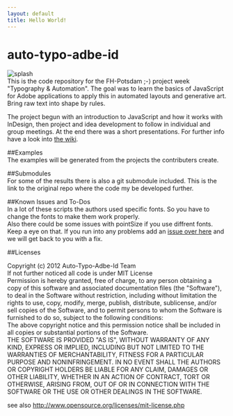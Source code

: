 ```yaml
---
layout: default
title: Hello World!
---
```


auto-typo-adbe-id
=================

![splash](https://raw.github.com/fabiantheblind/auto-typo-adbe-id/gh-pages/assets/images/auto-typo.png)  
This is the code repository for the FH-Potsdam ;-⟩ project week "Typography & Automation".
The goal was to learn the basics of JavaScript for Adobe applications to apply this in automated layouts and generative art. Bring raw text into shape by rules.  
  
The project begun with an introduction to JavaScript and how it works with InDesign, then project and idea development to follow in individual and group meetings. At the end there was a short presentations. For further info have a look into [the wiki](https://github.com/fabiantheblind/auto-typo-adbe-id/wiki).    

##Examples  
The examples will be generated from the projects the contributers create.  

##Submodules  
For some of the results there is also a git submodule included. This is the link to the original repo where the code my be developed further.  

##Known Issues and To-Dos  
In a lot of these scripts the authors used specific fonts. So you have to change the fonts to make them work properly.  
Also there could be some issues with pointSize if you use diffrent fonts. Keep a eye on that. If you run into any problems add an [issue over here](https://github.com/fabiantheblind/auto-typo-adbe-id/issues) and we will get back to you with a fix. 

##Licenses  

Copyright (c)  2012 Auto-Typo-Adbe-Id Team  
If not further noticed all code is under MIT License  
Permission is hereby granted, free of charge, to any person obtaining a copy of this software and associated documentation files (the "Software"), to deal in the Software  without restriction, including without limitation the rights to use, copy, modify, merge, publish, distribute, sublicense, and/or sell copies of the Software, and to  permit persons to whom the Software is furnished to do so, subject to the following conditions:  
The above copyright notice and this permission notice shall be included in all copies or substantial portions of the Software.  
THE SOFTWARE IS PROVIDED "AS IS", WITHOUT WARRANTY OF ANY KIND, EXPRESS OR IMPLIED, INCLUDING BUT NOT LIMITED TO THE WARRANTIES OF MERCHANTABILITY, FITNESS FOR A  PARTICULAR PURPOSE AND NONINFRINGEMENT. IN NO EVENT SHALL THE AUTHORS OR COPYRIGHT HOLDERS BE LIABLE FOR ANY CLAIM, DAMAGES OR OTHER LIABILITY, WHETHER IN AN ACTION OF  CONTRACT, TORT OR OTHERWISE, ARISING FROM, OUT OF OR IN CONNECTION WITH THE SOFTWARE OR THE USE OR OTHER DEALINGS IN THE SOFTWARE.  

see also http://www.opensource.org/licenses/mit-license.php



